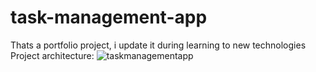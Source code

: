 ﻿# task-management-app
Thats a portfolio project, i update it during learning to new technologies
Project architecture:
![taskmanagementapp](https://github.com/user-attachments/assets/4ccabb7a-04f8-4387-a000-4339d7457f6a)
